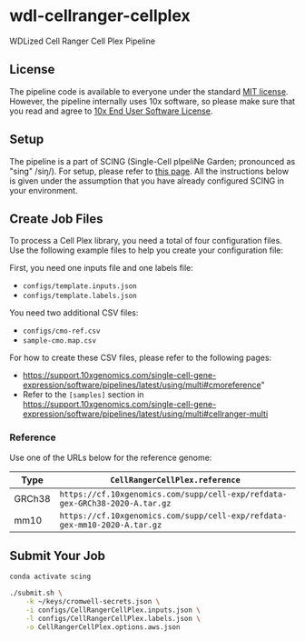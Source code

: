 # wdl-cellranger-cellplex

WDLized Cell Ranger Cell Plex Pipeline

## License

The pipeline code is available to everyone under the standard [MIT license](./LICENSE.txt). However, the pipeline internally uses 10x software, so please make sure that you read and agree to [10x End User Software License](https://www.10xgenomics.com/end-user-software-license-agreement).

## Setup

The pipeline is a part of SCING (Single-Cell pIpeliNe Garden; pronounced as "sing" /siŋ/). For setup, please refer to [this page](https://github.com/hisplan/scing). All the instructions below is given under the assumption that you have already configured SCING in your environment.

## Create Job Files

To process a Cell Plex library, you need a total of four configuration files. Use the following example files to help you create your configuration file:

First, you need one inputs file and one labels file:

- `configs/template.inputs.json`
- `configs/template.labels.json`

You need two additional CSV files:

- `configs/cmo-ref.csv`
- `sample-cmo.map.csv`

For how to create these CSV files, please refer to the following pages:

- https://support.10xgenomics.com/single-cell-gene-expression/software/pipelines/latest/using/multi#cmoreference"
- Refer to the `[samples]` section in https://support.10xgenomics.com/single-cell-gene-expression/software/pipelines/latest/using/multi#cellranger-multi

### Reference

Use one of the URLs below for the reference genome:

Type       | `CellRangerCellPlex.reference`
---------- | -----------------------------------------------------------------------------
GRCh38     | `https://cf.10xgenomics.com/supp/cell-exp/refdata-gex-GRCh38-2020-A.tar.gz`
mm10       | `https://cf.10xgenomics.com/supp/cell-exp/refdata-gex-mm10-2020-A.tar.gz`

## Submit Your Job

```bash
conda activate scing

./submit.sh \
    -k ~/keys/cromwell-secrets.json \
    -i configs/CellRangerCellPlex.inputs.json \
    -l configs/CellRangerCellPlex.labels.json \
    -o CellRangerCellPlex.options.aws.json
```
